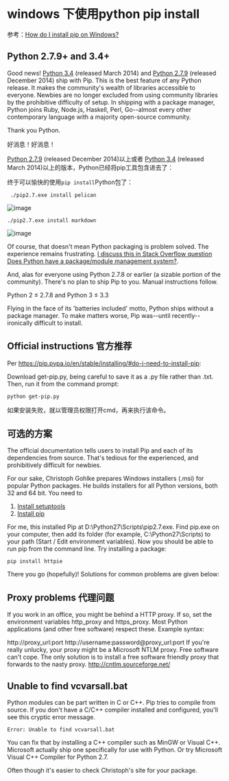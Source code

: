 # windows 下使用python pip install

参考：[How do I install pip on Windows?](http://stackoverflow.com/questions/4750806/how-do-i-install-pip-on-windows)

## Python 2.7.9+ and 3.4+

Good news! [Python 3.4](https://docs.python.org/3/whatsnew/3.4.html) (released March 2014) and [Python 2.7.9](https://docs.python.org/2/whatsnew/2.7.html#pep-477-backport-ensurepip-pep-453-to-python-2-7) (released December 2014) ship with Pip. This is the best feature of any Python release. It makes the community's wealth of libraries accessible to everyone. Newbies are no longer excluded from using community libraries by the prohibitive difficulty of setup. In shipping with a package manager, Python joins Ruby, Node.js, Haskell, Perl, Go--almost every other contemporary language with a majority open-source community. 

Thank you Python.

好消息！好消息！

[Python 2.7.9](https://docs.python.org/2/whatsnew/2.7.html#pep-477-backport-ensurepip-pep-453-to-python-2-7) (released December 2014)以上或者 [Python 3.4](https://docs.python.org/3/whatsnew/3.4.html) (released March 2014)以上的版本，Python已经将pip工具包含进去了：



终于可以愉快的使用`pip install`Python包了：

```
 ./pip2.7.exe install pelican
```
![image](E:\BaiduYunPanRsync\百度云同步盘\image\写作配图\win10-python-pip.png)

```
./pip2.7.exe install markdown
```
![image](E:\BaiduYunPanRsync\百度云同步盘\image\写作配图\win10-pip-install.png)

Of course, that doesn't mean Python packaging is problem solved. The experience remains frustrating. [I discuss this in Stack Overflow question Does Python have a package/module management system?](http://stackoverflow.com/questions/2436731/does-python-have-a-package-module-management-system/13445719#13445719).

And, alas for everyone using Python 2.7.8 or earlier (a sizable portion of the community). There's no plan to ship Pip to you. Manual instructions follow.

Python 2 ≤ 2.7.8 and Python 3 ≤ 3.3

Flying in the face of its 'batteries included' motto, Python ships without a package manager. To make matters worse, Pip was--until recently--ironically difficult to install.

## Official instructions 官方推荐

Per https://pip.pypa.io/en/stable/installing/#do-i-need-to-install-pip:

Download get-pip.py, being careful to save it as a .py file rather than .txt. Then, run it from the command prompt:

```
python get-pip.py
```
如果安装失败，就以管理员权限打开cmd，再来执行该命令。

## 可选的方案

The official documentation tells users to install Pip and each of its dependencies from source. That's tedious for the experienced, and prohibitively difficult for newbies.

For our sake, Christoph Gohlke prepares Windows installers (.msi) for popular Python packages. He builds installers for all Python versions, both 32 and 64 bit. You need to

1. [Install setuptools](http://www.lfd.uci.edu/~gohlke/pythonlibs/#setuptools)
2. [Install pip](http://www.lfd.uci.edu/~gohlke/pythonlibs/#pip)

For me, this installed Pip at D:\Python27\Scripts\pip2.7.exe. Find pip.exe on your computer, then add its folder (for example, C:\Python27\Scripts) to your path (Start / Edit environment variables). Now you should be able to run pip from the command line. Try installing a package:

```
pip install httpie
```

There you go (hopefully)! Solutions for common problems are given below:

## Proxy problems 代理问题

If you work in an office, you might be behind a HTTP proxy. If so, set the environment variables http_proxy and https_proxy. Most Python applications (and other free software) respect these. Example syntax:

http://proxy_url:port
http://username:password@proxy_url:port
If you're really unlucky, your proxy might be a Microsoft NTLM proxy. Free software can't cope. The only solution is to install a free software friendly proxy that forwards to the nasty proxy. http://cntlm.sourceforge.net/

## Unable to find vcvarsall.bat

Python modules can be part written in C or C++. Pip tries to compile from source. If you don't have a C/C++ compiler installed and configured, you'll see this cryptic error message.

`Error: Unable to find vcvarsall.bat`

You can fix that by installing a C++ compiler such as MinGW or Visual C++. Microsoft actually ship one specifically for use with Python. Or try Microsoft Visual C++ Compiler for Python 2.7.

Often though it's easier to check Christoph's site for your package.